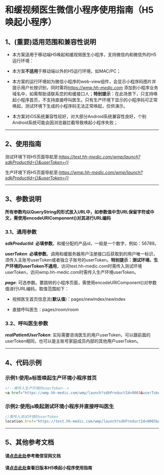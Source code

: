 # 和缓视频医生微信小程序使用指南（H5唤起小程序）


## 1、(**重要**)适用范围和兼容性说明

* 本方案适用于移动端H5唤起和缓视频医生小程序，支持微信内和微信外的H5运行环境：

* 本方案**不适用**于移动端以外的H5运行环境，如MAC/PC；

* 本方案的运行环境如为微信小程序的web-view组件，会显示小程序码图片并提示用户长按识别，同时需将*https://wmp.hh-medic.com* 添加到小程序业务域名中，如需帮助请联系您的和缓接口人；**特别提示**：在此场景下，只支持唤起小程序首页，不支持直接呼叫医生。只有生产环境下显示的小程序码可正常唤起，测试环境下生成的小程序码无法正常唤起，仅供演示。

* 本方案对iOS系统兼容性较好，对大部分Android系统兼容性良好，个别Android系统可能会因浏览器拦截导致唤起小程序失败；

---

## 2、使用指南

测试环境下将H5页面导航至:*https://test.hh-medic.com/wmp/launch?sdkProductId={}&userToken={}*

生产环境下将H5页面导航至:*https://wmp.hh-medic.com/wmp/launch?sdkProductId={}&userToken={}*

---

## 3、参数说明

**所有参数均以QueryString的形式放入URL中，如参数值中含URL保留字符或中文，需使用encodeURIComponent()对其进行URL编码**

### 3.1、通用参数

***sdkProductId***: **必填参数**。和缓分配的产品id，一般是一个数字，例如：56789。

***userToken***: **必填参数**。调用和缓服务器用户注册接口后获取到的用户唯一标识，须传入主账号userToken或者独立子账号的userToken。**特别提示：测试环境、生产环境的userToken不通用**，访问test.hh-medic.com时需传入测试环境userToken，访问wmp.hh-medic.com时需传入生产环境userToken。

***page***: 可选参数。要跳转的小程序页面，需使用encodeURIComponent()对参数值进行URL编码，取值范围如下：

* 视频医生首页信息流(**默认值**)：pages/newIndex/newIndex

* 直接呼叫医生：pages/room/room


### 3.2、呼叫医生参数

***realPatientUserToken***: 实际需要咨询医生的用户userToken，可以跟前面的userToken相同，也可以是主账号家庭成员内部的其他用户userToken。

---

## 4、代码示例

### 示例1:使用a标签唤起生产环境小程序首页

```html
<!--需传入生产环境的userToken-->
<a href="https://wmp.hh-medic.com/wmp/launch?sdkProductId=9003&userToken=AE87BF75164F200D227EB6312C432825CCCB578FFE9820E7F43A1807648A85D9">点击打开小程序</a>
```

### 示例2:使用js唤起测试环境小程序并直接呼叫医生

```javascript
//需传入测试环境的userToken
location.href="https://test.hh-medic.com/wmp/launch?sdkProductId=9003&userToken=E6E6E880BB3AD4A1D8B31FE763B6ADEB3F0D04F68EA2608F6783B874E4F50EEF&page=pages%2Froom%2Froom"
```

---

## 5、其他参考文档

#### 请[点击此处](https://developers.weixin.qq.com/doc/offiaccount/OA_Web_Apps/Wechat_Open_Tag.html)参考微信官网文档

#### 请[点击此处](https://github.com/HHMedic/HHDoctorSDK_demo_wmp/blob/master/README_H5Call_Obsolete.md)查看旧版本H5唤起小程序使用指南
